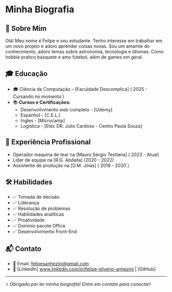 # Minha Biografia  

## 📌 Sobre Mim  
Olá! Meu nome é Felipe e sou estudante. Tenho interesse em trabalhar em um novo projeto e adoro aprender coisas novas.
Sou um amamte do conhecimento, adoro temas sobre astronomia, tecnologia e idiomas.
Como hobbie pratico basquete e amo futebol, além de games em geral.

## 🎓 Educação  
- 🎓 Ciência da Computação – [Faculdade Descomplica] ( 2025 - Cursando no momento )  
- 📚 **Cursos e Certificações:**  
  - Desenvoilvimento web completo - [Udemy]  
  - Espanhol - [C.E.L.]
  - Ingles - [Microcamp]
  - Logistica - [Etec DR. Julio Cardoso - Centro Paula Souza]  

## 💼 Experiência Profissional  
- Operador maquina de tear na [Mauro Sérgio Textlana] ( 2023 - Atual)
- Lider de equipe na [R.G. Abdalla] (2020 - 2022)
- Assistente de produção na [D.M. Jóias] ( 2019 - 2020 )  


## 🛠️ Habilidades  
- ✅ Tomada de decisão  
- ✅ Liderança  
- ✅ Resolução de problemas
- ✅ Habilidades analíticas
- ✅ Proatividade
- ✅ Dominio pacote Office
- ✅ Desenvolvimento Front-End  

## 📬 Contato  
- 📧 Email: felipesanhezini@gmail.com  
- 🔗 [LinkedIn] www.linkedin.com/in/felipe-silverio-anhezini | [GitHub]   

---  
⭐ *Obrigado por ler minha biografia! Entre em contato para conectar!*  
